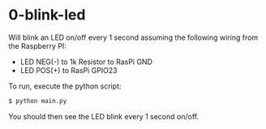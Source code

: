 # 0-blink-led

Will blink an LED on/off every 1 second assuming the following wiring from the Raspberry PI:

- LED NEG(-) to 1k Resistor to RasPi GND
- LED POS(+) to RasPi GPIO23

To run, execute the python script:

```bash
$ python main.py
```

You should then see the LED blink every 1 second on/off.
